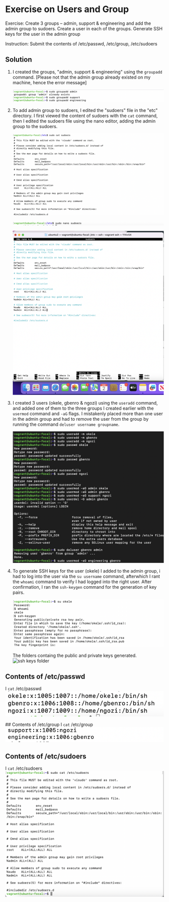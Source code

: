 # Exercise on Users and Group
Exercise:
Create 3 groups – admin, support & engineering and add the admin group to sudoers. 
Create a user in each of the groups. 
Generate SSH keys for the user in the admin group

Instruction:
Submit the contents of /etc/passwd, /etc/group, /etc/sudoers

## Solution
1. I created the groups, "admin, support & engineering" using the `groupadd` command. [Please not that the admin group already existed on my machine, hence the error message]

    ![group creation](images/group-creation.png)

2. To add admin group to sudoers, I edited the "sudoers" file in the "etc" directory. I first viewed the content of sudoers with the `cat` command, then I edited the sudoers file using the nano editor, adding the admin group to the sudoers.

    ![view of the sudoers content](images/cat-sudoers1.png)

    ![nano editor command](images/nano1.png)

    ![editing sudoers with nano](images/nano-edit.png)

3. I created 3 users (okele, gbenro & ngozi) using the `useradd` command, and added one of them to the three groups I created earlier with the `usermod` command and `-aG` flags. I mistakenly placed more than one user in the admin group and had to remove the user from the group by running the command `deluser username groupname`.

    ![creating and adding users to groups](images/create-and-group-users.png)

4. To generate SSH keys for the user (okele) I added to the admin group, i had to log into the user via the `su username` command, afterwhich I rant the `whoami` command to verify I had logged into the right user. After confirmation, I ran the `ssh-keygen` command for the generation of key pairs.
    
    ![ssh keygen](images/keygen.png)
    
    The folders containg the public and private keys generated.
    ![ssh keys folder](images/pub-pri-key.png)


## Contents of /etc/passwd
 I `cat` /etc/passwd
    ![view users](images/passwd.png)

## Contents of /etc/group
I `cat` /etc/group
    ![view groups](images/groups.png)

## Contents of /etc/sudoers
I `cat` /etc/sudoers
    ![view sudoers file](images/cat-sudoers2.png)